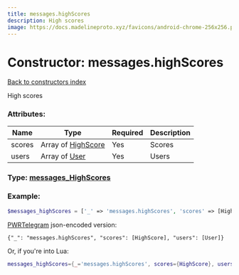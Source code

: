 ```yaml
---
title: messages.highScores
description: High scores
image: https://docs.madelineproto.xyz/favicons/android-chrome-256x256.png
---
```

# Constructor: messages.highScores  
[Back to constructors index](index.md)



High scores

### Attributes:

| Name     |    Type       | Required | Description |
|----------|---------------|----------|-------------|
|scores|Array of [HighScore](../types/HighScore.md) | Yes|Scores|
|users|Array of [User](../types/User.md) | Yes|Users|



### Type: [messages\_HighScores](../types/messages_HighScores.md)


### Example:

```php
$messages_highScores = ['_' => 'messages.highScores', 'scores' => [HighScore, HighScore], 'users' => [User, User]];
```  

[PWRTelegram](https://pwrtelegram.xyz) json-encoded version:

```
{"_": "messages.highScores", "scores": [HighScore], "users": [User]}
```


Or, if you're into Lua:

```lua
messages_highScores={_='messages.highScores', scores={HighScore}, users={User}}

```


